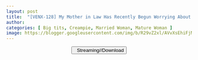 ```yaml
---
layout: post
title:  "[VENX-128] My Mother in Law Has Recently Begun Worrying About Her Curvy Mature Body But She Got My Cock Hard As Fuck. Hinata Hibino."
author: 
categories: [ Big tits, Creampie, Married Woman, Mature Woman ]
image: https://blogger.googleusercontent.com/img/b/R29vZ2xl/AVvXsEhiFjMyx_eqxlGLWESICk7f7wAAK1_YvfpeRzJ1QsVo8x0MVnYsvU2QQoDPhqsUQ0TsACx02S8p5xXPVcPMGnZhG-GPSc6DbUj3PA92aNM2rRvZPXr3E2_qRh2zSIzkSwU32ydVPTaZlEpwOWgaIGUGIeeJMqP3dG3Dt2t5McqObeMhHTPpbb_oYwOZ/s16000/venx128pl.jpg
---
```


<center>
<a href="/svr/venx-128">
<button class="btn btn-outline-dark py-2 px-5 d-block w-100 show-comments"><i class="fa fa-external-link"></i> &nbsp; Streaming//Download</button>
</a>
</center>
